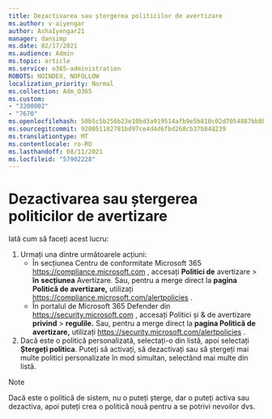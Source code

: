 ```yaml
---
title: Dezactivarea sau ștergerea politicilor de avertizare
ms.author: v-aiyengar
author: AshaIyengar21
manager: dansimp
ms.date: 02/17/2021
ms.audience: Admin
ms.topic: article
ms.service: o365-administration
ROBOTS: NOINDEX, NOFOLLOW
localization_priority: Normal
ms.collection: Adm_O365
ms.custom:
- "3200002"
- "7670"
ms.openlocfilehash: 50b5c5b256b23e10bd3a919514afb9e5b810c02d7054887bb8bb191e21a0c81e
ms.sourcegitcommit: 920051182781bd97ce4d4d6fbd268cb37b84d239
ms.translationtype: MT
ms.contentlocale: ro-RO
ms.lasthandoff: 08/11/2021
ms.locfileid: "57902228"
---
```

# <a name="turn-off-or-delete-alert-policies"></a>Dezactivarea sau ștergerea politicilor de avertizare

Iată cum să faceți acest lucru:

1. Urmați una dintre următoarele acțiuni:
   - În secțiunea Centru de conformitate Microsoft 365 <https://compliance.microsoft.com> , accesați **Politici de** avertizare \> **în** **secțiunea** Avertizare. Sau, pentru a merge direct la **pagina Politică de avertizare,** utilizați <https://compliance.microsoft.com/alertpolicies> .
   - În portalul de Microsoft 365 Defender din <https://security.microsoft.com> , accesați Politici și & de avertizare **privind** \> **regulile.** Sau, pentru a merge direct la **pagina Politică de avertizare,** utilizați <https://security.microsoft.com/alertpolicies> .
2. Dacă este o politică personalizată, selectați-o din listă, apoi selectați **Ștergeți politica**. Puteți să activați, să dezactivați sau să ștergeți mai multe politici personalizate în mod simultan, selectând mai multe din listă.

> [!NOTE]
> Dacă este o politică de sistem, nu o puteți șterge, dar o puteți activa sau dezactiva, apoi puteți crea o politică nouă pentru a se potrivi nevoilor dvs.
